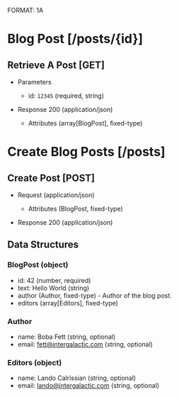 FORMAT: 1A

# Blog Post [/posts/{id}]
## Retrieve A Post [GET]

+ Parameters
    + id: `12345` (required, string)

+ Response 200 (application/json)
    + Attributes (array[BlogPost], fixed-type)


# Create Blog Posts [/posts]

## Create Post [POST]
+ Request (application/json)
    + Attributes (BlogPost, fixed-type)

+ Response 200 (application/json)


## Data Structures

### BlogPost (object)
+ id: 42 (number, required)
+ text: Hello World (string)
+ author (Author, fixed-type) - Author of the blog post.
+ editors (array[Editors], fixed-type)

### Author
+ name: Boba Fett (string, optional)
+ email: fett@intergalactic.com (string, optional)

### Editors (object)
+ name: Lando Calrissian (string, optional)
+ email: lando@intergalactic.com (string, optional)
